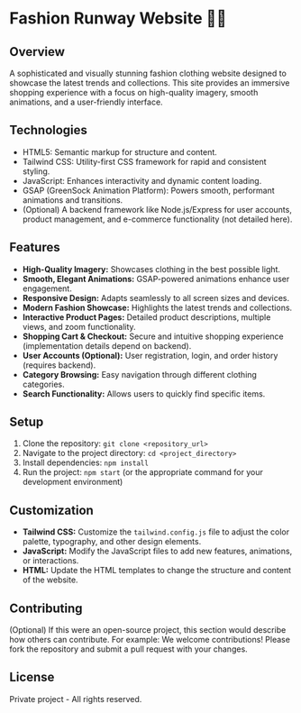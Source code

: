 # Fashion Runway Website 👗✨

## Overview
A sophisticated and visually stunning fashion clothing website designed to showcase the latest trends and collections. This site provides an immersive shopping experience with a focus on high-quality imagery, smooth animations, and a user-friendly interface.

## Technologies
- HTML5: Semantic markup for structure and content.
- Tailwind CSS: Utility-first CSS framework for rapid and consistent styling.
- JavaScript: Enhances interactivity and dynamic content loading.
- GSAP (GreenSock Animation Platform): Powers smooth, performant animations and transitions.
- (Optional) A backend framework like Node.js/Express for user accounts, product management, and e-commerce functionality (not detailed here).

## Features
- **High-Quality Imagery:** Showcases clothing in the best possible light.
- **Smooth, Elegant Animations:** GSAP-powered animations enhance user engagement.
- **Responsive Design:** Adapts seamlessly to all screen sizes and devices.
- **Modern Fashion Showcase:** Highlights the latest trends and collections.
- **Interactive Product Pages:** Detailed product descriptions, multiple views, and zoom functionality.
- **Shopping Cart & Checkout:** Secure and intuitive shopping experience (implementation details depend on backend).
- **User Accounts (Optional):** User registration, login, and order history (requires backend).
- **Category Browsing:** Easy navigation through different clothing categories.
- **Search Functionality:** Allows users to quickly find specific items.

## Setup
1. Clone the repository: `git clone <repository_url>`
2. Navigate to the project directory: `cd <project_directory>`
3. Install dependencies: `npm install`
4. Run the project: `npm start` (or the appropriate command for your development environment)

## Customization
- **Tailwind CSS:** Customize the `tailwind.config.js` file to adjust the color palette, typography, and other design elements.
- **JavaScript:** Modify the JavaScript files to add new features, animations, or interactions.
- **HTML:** Update the HTML templates to change the structure and content of the website.

## Contributing
(Optional) If this were an open-source project, this section would describe how others can contribute.  For example:
We welcome contributions! Please fork the repository and submit a pull request with your changes.

## License
Private project - All rights reserved.